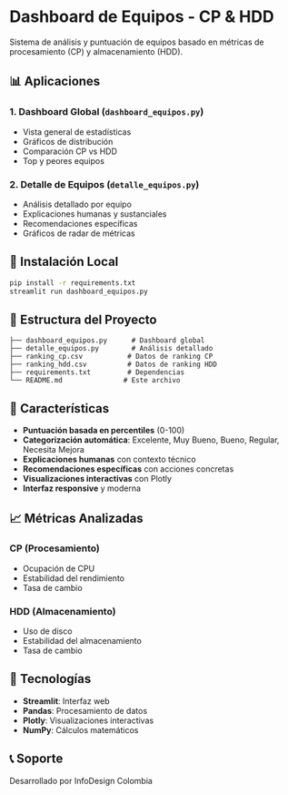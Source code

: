 # Dashboard de Equipos - CP & HDD

Sistema de análisis y puntuación de equipos basado en métricas de procesamiento (CP) y almacenamiento (HDD).

## 📊 Aplicaciones

### 1. Dashboard Global (`dashboard_equipos.py`)
- Vista general de estadísticas
- Gráficos de distribución
- Comparación CP vs HDD
- Top y peores equipos

### 2. Detalle de Equipos (`detalle_equipos.py`)
- Análisis detallado por equipo
- Explicaciones humanas y sustanciales
- Recomendaciones específicas
- Gráficos de radar de métricas

## 🚀 Instalación Local

```bash
pip install -r requirements.txt
streamlit run dashboard_equipos.py
```

## 📁 Estructura del Proyecto

```
├── dashboard_equipos.py      # Dashboard global
├── detalle_equipos.py        # Análisis detallado
├── ranking_cp.csv           # Datos de ranking CP
├── ranking_hdd.csv          # Datos de ranking HDD
├── requirements.txt         # Dependencias
└── README.md               # Este archivo
```

## 🎯 Características

- **Puntuación basada en percentiles** (0-100)
- **Categorización automática**: Excelente, Muy Bueno, Bueno, Regular, Necesita Mejora
- **Explicaciones humanas** con contexto técnico
- **Recomendaciones específicas** con acciones concretas
- **Visualizaciones interactivas** con Plotly
- **Interfaz responsive** y moderna

## 📈 Métricas Analizadas

### CP (Procesamiento)
- Ocupación de CPU
- Estabilidad del rendimiento
- Tasa de cambio

### HDD (Almacenamiento)
- Uso de disco
- Estabilidad del almacenamiento
- Tasa de cambio

## 🔧 Tecnologías

- **Streamlit**: Interfaz web
- **Pandas**: Procesamiento de datos
- **Plotly**: Visualizaciones interactivas
- **NumPy**: Cálculos matemáticos

## 📞 Soporte

Desarrollado por InfoDesign Colombia 
